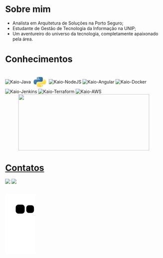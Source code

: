 # Sobre mim
- Analista em Arquitetura de Soluções na Porto Seguro;
- Estudante de Gestão de Tecnologia da Informação na UNIP;
- Um aventureiro do universo da tecnologia, completamente apaixonado pela área.

# Conhecimentos

<div style="display: inline_block"><br>
  <img align="center" alt="Kaio-Java" height="50" width="60" src="https://cdn.jsdelivr.net/gh/devicons/devicon/icons/java/java-original-wordmark.svg">
  <img align="center" alt="Kaio-Python" height="40" width="50" src="https://raw.githubusercontent.com/devicons/devicon/master/icons/python/python-original.svg">
  <img align="center" alt="Kaio-NodeJS" height="40" width="50" src="https://cdn.jsdelivr.net/gh/devicons/devicon/icons/nodejs/nodejs-original.svg">
  <img align="center" alt="Kaio-Angular" height="40" width="50" src="https://cdn.jsdelivr.net/gh/devicons/devicon/icons/angularjs/angularjs-original.svg">
  <img align="center" alt="Kaio-Docker" height="50" width="60" src="https://cdn.jsdelivr.net/gh/devicons/devicon/icons/docker/docker-original-wordmark.svg">
  <img align="center" alt="Kaio-Jenkins" height="50" width="60" src="https://cdn.jsdelivr.net/gh/devicons/devicon/icons/jenkins/jenkins-original.svg">
  <img align="center" alt="Kaio-Terraform" height="40" width="50" src="https://api.iconify.design/simple-icons/terraform.svg">
  <img align="center" alt="Kaio-AWS" height="40" width="50" src="https://api.iconify.design/logos/aws.svg">
</div>

<div align="center">
  <a href="https://github.com/KaioAmaralB">
  <img align="center" margin-top="5" height="180em" width="420" src="https://github-readme-stats.vercel.app/api/top-langs/?username=KaioAmaralB&layout=compact&langs_count=7&theme=dark"/>
</div>

# Contatos

<div> 
  <a href = "mailto:kaioamaral411@gmail.com"><img src="https://img.shields.io/badge/-Gmail-%23333?style=for-the-badge&logo=gmail&logoColor=white" target="_blank"></a>
  <a href="https://www.linkedin.com/in/kaio-amaral-bispo-195ab21a3/" target="_blank"><img src="https://img.shields.io/badge/-LinkedIn-%230077B5?style=for-the-badge&logo=linkedin&logoColor=white" target="_blank"></a> 
  
##
 
  ![Snake animation](https://github.com/KaioAmaralB/KaioAmaralB/blob/output/github-contribution-grid-snake.svg)
 
</div>
